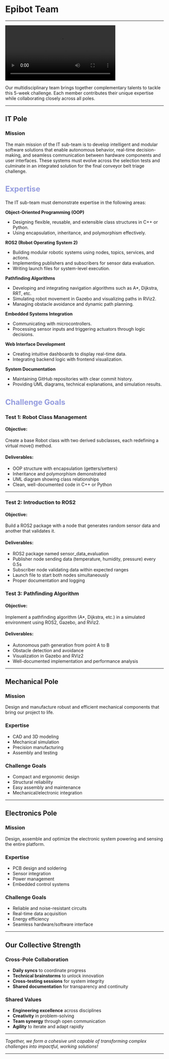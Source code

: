 # Epibot Team

---

<video src="/videos/trailer.mp4" controls style="width: 100%; max-width: 350px; height: auto;">
  Votre navigateur ne supporte pas la balise vidéo.
</video>

Our multidisciplinary team brings together complementary talents to tackle this 5-week challenge. Each member contributes their unique expertise while collaborating closely across all poles.

---

## IT Pole

### Mission

The main mission of the IT sub-team is to develop intelligent and modular software solutions that enable autonomous behavior, real-time decision-making, and seamless communication between hardware components and user interfaces. These systems must evolve across the selection tests and culminate in an integrated solution for the final conveyor belt triage challenge.

<h2 style="font-size: 24px; font-weight: bold; color: #949CDF;">
  Expertise
</h2>  

The IT sub-team must demonstrate expertise in the following areas:

<p style="font-size: 14px; font-weight: bold;">
  Object-Oriented Programming (OOP)
</p>

  - Designing flexible, reusable, and extensible class structures in C++ or Python.<br>
  - Using encapsulation, inheritance, and polymorphism effectively.

<p style="font-size: 14px; font-weight: bold;">
  ROS2 (Robot Operating System 2)
</p>

  - Building modular robotic systems using nodes, topics, services, and actions.<br>
  - Implementing publishers and subscribers for sensor data evaluation.<br>
  - Writing launch files for system-level execution.

<p style="font-size: 14px; font-weight: bold;">
  Pathfinding Algorithms
</p>

  - Developing and integrating navigation algorithms such as A*, Dijkstra, RRT, etc.<br>
  - Simulating robot movement in Gazebo and visualizing paths in RViz2.<br>
  - Managing obstacle avoidance and dynamic path planning.

<p style="font-size: 14px; font-weight: bold;">
  Embedded Systems Integration
</p>

  - Communicating with microcontrollers.<br>
  - Processing sensor inputs and triggering actuators through logic decisions.

<p style="font-size: 14px; font-weight: bold;">
  Web Interface Development
</p>

  - Creating intuitive dashboards to display real-time data.<br>
  - Integrating backend logic with frontend visualization.

<p style="font-size: 14px; font-weight: bold;">
  System Documentation
</p>

  - Maintaining GitHub repositories with clear commit history.<br>
  - Providing UML diagrams, technical explanations, and simulation results.

<h2 style="font-size: 24px; font-weight: bold; color: #949CDF;">
  Challenge Goals
</h2>

### Test 1: Robot Class Management
  
#### Objective:

Create a base Robot class with two derived subclasses, each redefining a virtual move() method.

#### Deliverables:

- OOP structure with encapsulation (getters/setters)
- Inheritance and polymorphism demonstrated
- UML diagram showing class relationships
- Clean, well-documented code in C++ or Python

---

### Test 2: Introduction to ROS2
  
#### Objective:

Build a ROS2 package with a node that generates random sensor data and another that validates it.

#### Deliverables:

- ROS2 package named sensor_data_evaluation
- Publisher node sending data (temperature, humidity, pressure) every 0.5s
- Subscriber node validating data within expected ranges
- Launch file to start both nodes simultaneously
- Proper documentation and logging

### Test 3: Pathfinding Algorithm
  
#### Objective:

Implement a pathfinding algorithm (A*, Dijkstra, etc.) in a simulated environment using ROS2, Gazebo, and RViz2.

#### Deliverables:

- Autonomous path generation from point A to B
- Obstacle detection and avoidance
- Visualization in Gazebo and RViz2
- Well-documented implementation and performance analysis

---

## Mechanical Pole

### Mission  
Design and manufacture robust and efficient mechanical components that bring our project to life.

### Expertise  
- CAD and 3D modeling  
- Mechanical simulation  
- Precision manufacturing  
- Assembly and testing  

### Challenge Goals  
- Compact and ergonomic design  
- Structural reliability  
- Easy assembly and maintenance  
- Mechanical/electronic integration  

---

## Electronics Pole

### Mission  
Design, assemble and optimize the electronic system powering and sensing the entire platform.

### Expertise  
- PCB design and soldering  
- Sensor integration  
- Power management  
- Embedded control systems  

### Challenge Goals  
- Reliable and noise-resistant circuits  
- Real-time data acquisition  
- Energy efficiency  
- Seamless hardware/software interface  

---

## Our Collective Strength

### Cross-Pole Collaboration  
- **Daily syncs** to coordinate progress  
- **Technical brainstorms** to unlock innovation  
- **Cross-testing sessions** for system integrity  
- **Shared documentation** for transparency and continuity  

### Shared Values  
- **Engineering excellence** across disciplines  
- **Creativity** in problem-solving  
- **Team synergy** through open communication  
- **Agility** to iterate and adapt rapidly  

---

*Together, we form a cohesive unit capable of transforming complex challenges into impactful, working solutions!*

---